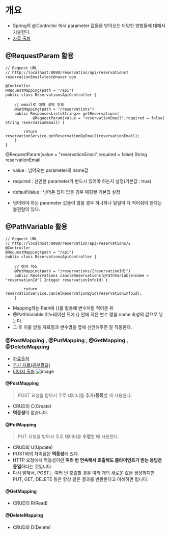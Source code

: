 # 개요 
- Spring의 @Controller 에서 parameter 값들을 받아오는 다양한 방법들에 대해서 기술한다. 
- [자료 출처](https://takeknowledge.tistory.com/39)

##  @RequestParam 활용
```
// Request URL 
// http://localhost:8080/reservation/api/reservations?reservationEmail=test@naver.com 

@Controller
@RequestMapping(path = "/api")
public class ReservationsApiController {
 
    // email로 예약 내역 조회
    @GetMapping(path = "/reservations")
    public Response<List<String>> getReservations(
            @RequestParam(value = "reservationEmail",required = false) String reservationEmail) {
 
        return reservationService.getReservationByEmail(reservationEmail);
    }
}   
```


@RequestParam(value = "reservationEmail",required = false) String reservationEmail
- value : 넘어오는 parameter의 name값
- required : 선언한 parameter가 반드시 있어야 하는지 설정(기본값 : true)
- defaultValue : 넘어온 값이 없을 경우 매핑될 기본값 설정 

- 넘어와야 하는 parameter 값들이 많을 경우 하나하나 일일이 다 적어줘야 한다는 불편함이 있다. 

## @PathVariable 활용
```
// Request URL 
// http://localhost:8080/reservation/api/reservations/2 
@Controller
@RequestMapping(path = "/api")
public class ReservationsApiController {
 
    // 예약 취소
    @PutMapping(path = "/reservations/{reservationId}")
    public Reservations cancleReservations(@PathVariable(name = "reservationId") Integer reservationInfoId) {
 
        return reservationService.cancelReservationById(reservationInfoId);
    }
```
- Mapping하는 Path에 {}를 활용해 변수처럼 적어준 뒤 
- @PathVariable 어노테이션 뒤에 {} 안에 적은 변수 명을 name 속성의 값으로 넣는다.
- 그 후 이를 받을 자료형과 변수명을 옆에 선언해주면 잘 작동한다. 

### @PostMapping , @PutMapping , @GetMapping , @DeleteMapping 
- [자료출처](https://salon.tistory.com/10)
- [추가 자료(공부필요)](https://ltk3934.tistory.com/185) 
- [이미지 출처](https://javacoding.tistory.com/142)
![image](https://user-images.githubusercontent.com/24216471/140238840-d1c546b1-902f-4c9a-ad2b-bae6bf218037.png)

#### @PostMapping 
> POST 요청을 받아서 주로 데이터를 **추가/등록**할 때 사용한다. 
- CRUD의 C(Create)
- **멱등성**이 없습니다. 

#### @PutMapping 
> PUT 요청을 받아서 주로 데이터를 **수정**할 때 사용한다. 
- CRUD의 U(Update)
- POST와의 차이점은 **멱등성**에 있다. 
- HTTP 요청에서 멱등성이란 **여러 번 연속해서 호출해도 클라이언트가 받는 응답은 동일**하다는 것입니다. 
- 다시 말해서, POST는 여러 번 호출할 경우 여러 개의 새로운 값을 생성하지만 PUT, GET, DELETE 등은 항상 같은 결과를 반환한다고 이해하면 됩니다. 

#### @GetMapping
- CRUD의 R(Read)

#### @DeleteMapping 
- CRUD의 D(Delete) 



